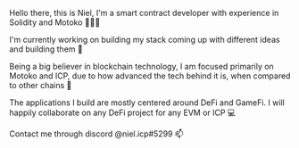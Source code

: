 Hello there, this is Niel, I'm a smart contract developer with experience in Solidity and Motoko 👨🏻‍💻

I'm currently working on building my stack coming up with different ideas and building them 🧱

Being a big believer in blockchain technology, I am focused primarily on Motoko and ICP, due to how advanced the tech behind it is, when compared to other chains 👀 

The applications I build are mostly centered around DeFi and GameFi. I will happily collaborate on any DeFi project for any EVM or ICP 💻

Contact me through discord @niel.icp#5299 📫
